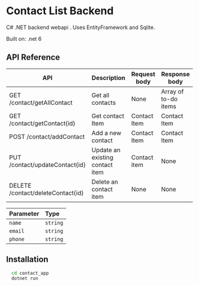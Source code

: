 
# Contact List Backend

 C# .NET backend webapi . Uses EntityFramework and Sqlite.

Built on: .net 6

## API Reference
| **API**                           | **Description**                 | **Request body** | **Response body**    |
|-----------------------------------|---------------------------------|------------------|----------------------|
| GET /contact/getAllContact        | Get all contacts                | None             | Array of to-do items |
| GET /contact/getContact{id}           | Get contact Item                | Contact Item     | Contact Item         |
| POST /contact/addContact          | Add a new contact               | Contact Item     | Contact Item         |
| PUT /contact/updateContact{id}    | Update an existing contact item | Contact item     | None                 |
| DELETE /contact/deleteContact{id} | Delete an contact item          | None             | None                 |

| Parameter | Type     | 
| :-------- | :------- | 
| `name` | `string` | 
| `email` | `string` | 
| `phone` | `string` | 

## Installation


```bash
  cd contact_app
  dotnet run
```
    
